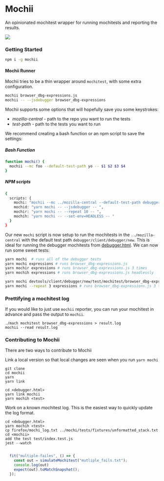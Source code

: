 # Mochii

An opinionated mochitest wrapper for running mochitests and reporting the results.

![](http://g.recordit.co/dp6qbK0Jnf.gif)


### Getting Started

```bash
npm i -g mochii
```

#### Mochii Runner

Mochii tries to be a thin wrapper around `mochitest`, with some extra configuration.

```bash
mochii browser_dbg-expressions.js
mochii -- --jsdebugger browser_dbg-expressions
```

Mochii supports some options that will hopefully save you some keystrokes:

* *mozilla-central* - path to the repo you want to run the tests
* *test-path* - path to the tests you want to run

We recommend creating a bash function or an npm script to save the settings:

##### Bash Function

```bash
function mochi() {
  mochii --mc foo --default-test-path yo -- $1 $2 $3 $4
}
```

##### NPM scripts

```bash
{
  scripts: {
    mochi: "mochii --mc ../mozilla-central --default-test-path debugger/client/debugger/new --",
    mochid: "yarn mochi -- --jsdebugger -- ",
    mochir: "yarn mochi -- --repeat 10 -- ",
    mochih: "yarn mochi -- --set-env=HEADLESS -- "
  }
}
```

Our new `mochi` script is now setup to run the mochitests in the `../mozilla-central` with
the default test path `debugger/client/debugger/new`. This is ideal for running the debugger
mochitests from [debugger.html][dh]. We can now run some sweet tests:

```bash
yarn mochi  # runs all of the debugger tests
yarn mochi expressions # runs browser_dbg-expressions.js
yarn mochir expressions # runs browser_dbg-expressions.js 3 times
yarn mochih expressions # runs browser_dbg-expressions.js headlessly

yarn mochi devtools/client/debugger/new/test/mochitest/browser_dbg-expressions.js # runs browser_dbg-expressions.js
yarn mochi --repeat 3 expressions # runs browser_dbg-expressions.js 3 times
```

### Prettifying a mochitest log

If you would like to just use `mochii` reporter, you can run your mochitest in
advance and pass the output to `mochii`.

```
./mach mochitest browser_dbg-expressions > result.log
mochii --read result.log
```

[dh]:https://github.com/devtools-html/debugger.html


### Contributing to Mochii

There are two ways to contribute to Mochii

Link a local version so that local changes are seen when you run `yarn mochi`

```
git clone
cd mochii
yarn
yarn link

cd <debugger.html>
yarn link mochii
yarn mochih <test>
```

Work on a known mochitest log. This is the easiest way to quickly update the log format.

```
cd <debugger.html>
yarn mochih <test>
cp firefox/mochi_log.txt ../mochi/tests/fixtures/unformatted_stack.txt
cd <mochii>
add the test test/index.test.js
jest --watch
```

```js

  fit("multiple-failes", () => {
    const out = simulateMochitest("mutliple_fails.txt");
    console.log(out)
    expect(out).toMatchSnapshot();
  });
```
